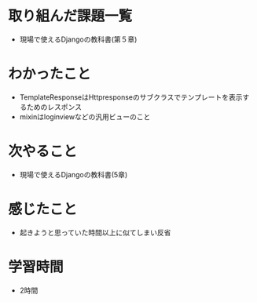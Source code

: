 # 取り組んだ課題一覧

- 現場で使えるDjangoの教科書(第５章)

# わかったこと

- TemplateResponseはHttpresponseのサブクラスでテンプレートを表示するためのレスポンス
- mixinはloginviewなどの汎用ビューのこと

# 次やること

- 現場で使えるDjangoの教科書(5章)

# 感じたこと

- 起きようと思っていた時間以上に似てしまい反省

# 学習時間

- 2時間